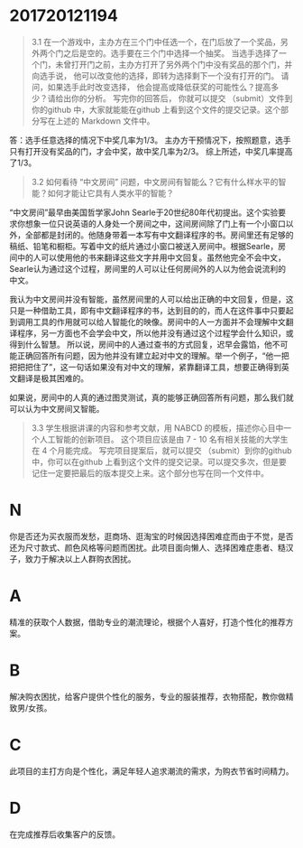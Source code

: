 # 201720121194
>3.1 在一个游戏中，主办方在三个门中任选一个，在门后放了一个奖品，另外两个门之后是空的。选手要在三个门中选择一个抽奖。 当选手选择了一个门，未曾打开门之前，主办方打开了另外两个门中没有奖品的那个门，并向选手说， 他可以改变他的选择，即转为选择剩下一个没有打开的门。 请问，如果选手此时改变选择， 他会提高或降低获奖的可能性么？提高多少？请给出你的分析。 写完你的回答后， 你就可以提交 （submit）文件到你的github 中，大家就能能在github 上看到这个文件的提交记录。这个部分写在上述的 Markdown 文件中。

答：选手任意选择的情况下中奖几率为1/3。
   主办方干预情况下，按照题意，选手只有打开没有奖品的门，才会中奖，故中奖几率为2/3。
   综上所述，中奖几率提高了1/3。

>3.2 如何看待 “中文房间” 问题，中文房间有智能么？它有什么样水平的智能？如何才能让它具有人类水平的智能？

“中文房间”最早由美国哲学家John Searle于20世纪80年代初提出。这个实验要求你想象一位只说英语的人身处一个房间之中，这间房间除了门上有一个小窗口以外，全部都是封闭的。他随身带着一本写有中文翻译程序的书。房间里还有足够的稿纸、铅笔和橱柜。写着中文的纸片通过小窗口被送入房间中。根据Searle，房间中的人可以使用他的书来翻译这些文字并用中文回复。虽然他完全不会中文，Searle认为通过这个过程，房间里的人可以让任何房间外的人以为他会说流利的中文。
  
  我认为中文房间并没有智能，虽然房间里的人可以给出正确的中文回复，但是，这只是一种借助工具，即有中文翻译程序的书，达到目的的，而人在这件事中只要起到调用工具的作用就可以给人智能化的映像。房间中的人一方面并不会理解中文翻译程序，另一方面也不会学会中文，所以他并没有通过这个过程学会什么知识，或得到什么智慧。
  所以说，房间中的人通过查书的方式回复，迟早会露馅，他不可能正确回答所有问题，因为他并没有建立起对中文的理解。举一个例子，“他一把把把把住了”，这一句话如果没有对中文的理解，紧靠翻译工具，想要正确得到英文翻译是极其困难的。
  
  如果说，房间中的人真的通过图灵测试，真的能够正确回答所有问题，那么我们就可以认为中文房间又智能。
  
  >3.3 学生根据讲课的内容和参考文献，用 NABCD 的模板，描述你心目中一个人工智能的创新项目。 这个项目应该是由 7 - 10 名有相关技能的大学生在 4 个月能完成。 写完项目提案后，就可以提交 （submit）到你的github 中，你可以在github 上看到这个文件的提交记录。可以提交多次，但是要记住一定要把最后的版本提交上来。这个部分也写在同一个文件中。

# N
你是否还为买衣服而发愁，逛商场、逛淘宝的时候因选择困难症而由于不觉，是否还为尺寸款式、颜色风格等问题而困扰。此项目面向懒人、选择困难症患者、糙汉子，致力于解决以上人群购衣困扰。
# A
精准的获取个人数据，借助专业的潮流理论，根据个人喜好，打造个性化的推荐方案。
# B
解决购衣困扰，给客户提供个性化的服务，专业的服装推荐，衣物搭配，教你做精致男/女孩。
# C
此项目的主打方向是个性化，满足年轻人追求潮流的需求，为购衣节省时间精力。
# D
在完成推荐后收集客户的反馈。
